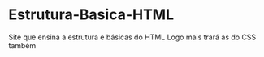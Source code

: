 # Estrutura-Basica-HTML
Site que ensina a estrutura e <tags> básicas do HTML
Logo mais trará as do CSS também
